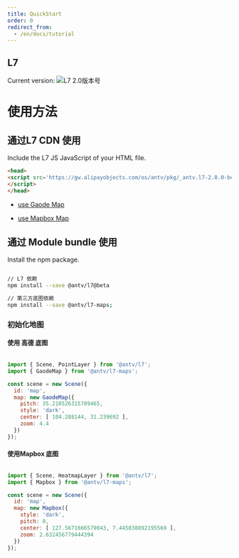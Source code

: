 ```yaml
---
title: QuickStart
order: 0
redirect_from:
  - /en/docs/tutorial
---
```


## L7 

Current version:  ![L7 2.0版本号](https://badgen.net/npm/v/@antv/l7/beta)

# 使用方法


##   通过L7 CDN 使用

Include the L7 JS JavaScript  <head> of your HTML file.

```html
<head>
<script src='https://gw.alipayobjects.com/os/antv/pkg/_antv.l7-2.0.0-beta.19/dist/l7.js'>
</script>
</head>
```

- [use Gaode Map](../map/amap.en.md)

- [use Mapbox Map ](../map/mapbox.en.md)


## 通过 Module  bundle 使用

Install the npm package.

```bash

// L7 依赖
npm install --save @antv/l7@beta

// 第三方底图依赖
npm install --save @antv/l7-maps;

```

### 初始化地图

#### 使用 高德 底图

```javascript

import { Scene, PointLayer } from '@antv/l7';
import { GaodeMap } from '@antv/l7-maps';

const scene = new Scene({
  id: 'map',
  map: new GaodeMap({
    pitch: 35.210526315789465,
    style: 'dark',
    center: [ 104.288144, 31.239692 ],
    zoom: 4.4
  })
});
```

#### 使用Mapbox 底图

```javascript

import { Scene, HeatmapLayer } from '@antv/l7';
import { Mapbox } from '@antv/l7-maps';

const scene = new Scene({
  id: 'map',
  map: new Mapbox({
    style: 'dark',
    pitch: 0,
    center: [ 127.5671666579043, 7.445038892195569 ],
    zoom: 2.632456779444394
  })
});

```

